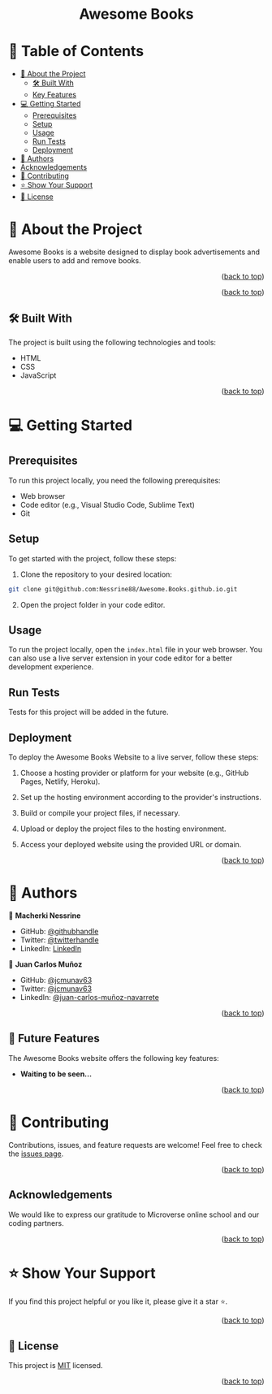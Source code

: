 <div align="center">

  <h1><b>Awesome Books</b></h1>

</div>

# 📗 Table of Contents

- [📖 About the Project](#about-project)
  - [🛠 Built With](#built-with)
  - [Key Features](#key-features)
- [💻 Getting Started](#getting-started)
  - [Prerequisites](#prerequisites)
  - [Setup](#setup)
  - [Usage](#usage)
  - [Run Tests](#run-tests)
  - [Deployment](#deployment)
- [👥 Authors](#authors)
- [Acknowledgements](#acknowledgements)
- [🤝 Contributing](#contributing)
- [⭐️ Show Your Support](#support)
- [📝 License](#license)

# 📖 About the Project <a name="about-project"></a>

Awesome Books is a website designed to display book advertisements and enable users to add and remove books.

<p align="right">(<a href="#readme-top">back to top</a>)</p>

<p align="right">(<a href="#readme-top">back to top</a>)</p>

## 🛠 Built With <a name="built-with"></a>

The project is built using the following technologies and tools:

- HTML
- CSS
- JavaScript

<p align="right">(<a href="#readme-top">back to top</a>)</p>

# 💻 Getting Started <a name="getting-started"></a>

## Prerequisites

To run this project locally, you need the following prerequisites:

- Web browser
- Code editor (e.g., Visual Studio Code, Sublime Text)
- Git

## Setup

To get started with the project, follow these steps:

1. Clone the repository to your desired location:
```sh
git clone git@github.com:Nessrine88/Awesome.Books.github.io.git
```

2. Open the project folder in your code editor.

## Usage

To run the project locally, open the `index.html` file in your web browser. You can also use a live server extension in your code editor for a better development experience.

## Run Tests

Tests for this project will be added in the future.

## Deployment

To deploy the  Awesome Books Website to a live server, follow these steps:

1. Choose a hosting provider or platform for your website (e.g., GitHub Pages, Netlify, Heroku).

2. Set up the hosting environment according to the provider's instructions.

3. Build or compile your project files, if necessary.

4. Upload or deploy the project files to the hosting environment.

5. Access your deployed website using the provided URL or domain.

<p align="right">(<a href="#readme-top">back to top</a>)</p>

# 👥 Authors <a name="Nessrine Macherki"></a>

👤 **Macherki Nessrine**
- GitHub: [@githubhandle](https://github.com/Nessrine88)
- Twitter: [@twitterhandle](https://twitter.com/Nessour88)
- LinkedIn: [LinkedIn](https://www.linkedin.com/in/nessrine-macherki-86959196/)

👤 **Juan Carlos Muñoz**
- GitHub: [@jcmunav63](https://github.com/jcmunav63)
- Twitter: [@jcmunav63](https://twitter.com/jcmunav63)
- LinkedIn: [@juan-carlos-muñoz-navarrete](https://www.linkedin.com/in/juan-carlos-mu%C3%B1oz-navarrete-5a15b6276/)

<p align="right">(<a href="#readme-top">back to top</a>)</p>

## 🔭 Future Features <a name="future-features"></a>

The Awesome Books website offers the following key features:

- **Waiting to be seen...**

<p align="right">(<a href="#readme-top">back to top</a>)</p>

# 🤝 Contributing <a name="contributing"></a>

Contributions, issues, and feature requests are welcome! Feel free to check the [issues page](https://github.com/Nessrine88/Awesome.Books.github.io/issues).

<p align="right">(<a href="#readme-top">back to top</a>)</p>

## Acknowledgements <a name="acknowledgements"></a>

We would like to express our gratitude to Microverse online school and our coding partners.

<p align="right">(<a href="#readme-top">back to top</a>)</p>

# ⭐️ Show Your Support <a name="support"></a>

If you find this project helpful or you like it, please give it a star ⭐️. 

<p align="right">(<a href="#readme-top">back to top</a>)</p>

## 📝 License <a name="license"></a>

This project is [MIT](./LICENSE) licensed.


<p align="right">(<a href="#readme-top">back to top</a>)</p>